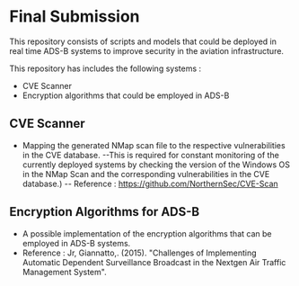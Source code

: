 # Final Submission
This repository consists of scripts and models that could be deployed in real time ADS-B systems to improve security in the aviation infrastructure. 

This repository has includes the following systems :
- CVE Scanner
- Encryption algorithms that could be employed in ADS-B

## CVE Scanner
- Mapping the generated NMap scan file to the respective vulnerabilities in the CVE database. 
--This is required for constant monitoring of the currently deployed systems by checking the version of the Windows OS in the NMap Scan and the corresponding vulnerabilities in the CVE database.)
-- Reference : https://github.com/NorthernSec/CVE-Scan


## Encryption Algorithms for ADS-B 
- A possible implementation of the encryption algorithms that can be employed in ADS-B systems.
- Reference : Jr, Giannatto,. (2015). "Challenges of Implementing Automatic Dependent Surveillance Broadcast in the Nextgen Air Traffic Management System". 